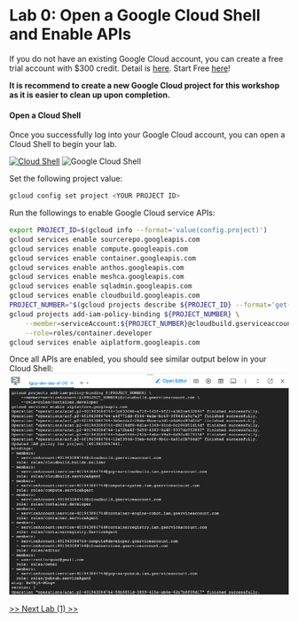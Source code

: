 # Lab 0: Open a Google Cloud Shell and Enable APIs

If you do not have an existing Google Cloud account, you can create a free trial account with $300 credit. Detail is [here]( https://cloud.google.com/free/docs/free-cloud-features#free-trial). Start Free [here](https://cloud.google.com/)!
   
**It is recommend to create a new Google Cloud project for this workshop as it is easier to clean up upon completion.** 
    
#### Open a Cloud Shell
Once you successfully log into your Google Cloud account, you can open a Cloud Shell to begin your lab.
          
[![Cloud Shell](./img/GCP_Cloud_Shell.png)](https://shell.cloud.google.com/)
![Google Cloud Shell](./img/GCP_Cloud_Shell_Screen.png)
      
Set the following project value:
```bash
gcloud config set project <YOUR PROJECT ID>
```
Run the followings to enable Google Cloud service APIs:
```bash
export PROJECT_ID=$(gcloud info --format='value(config.project)')
gcloud services enable sourcerepo.googleapis.com
gcloud services enable compute.googleapis.com
gcloud services enable container.googleapis.com
gcloud services enable anthos.googleapis.com
gcloud services enable meshca.googleapis.com
gcloud services enable sqladmin.googleapis.com
gcloud services enable cloudbuild.googleapis.com
PROJECT_NUMBER="$(gcloud projects describe ${PROJECT_ID} --format='get(projectNumber)')"
gcloud projects add-iam-policy-binding ${PROJECT_NUMBER} \
    --member=serviceAccount:${PROJECT_NUMBER}@cloudbuild.gserviceaccount.com \
    --role=roles/container.developer
gcloud services enable aiplatform.googleapis.com
```
Once all APIs are enabled, you should see similar output below in your Cloud Shell:
![API enabled](./img/api_enabled.png)   
             
[>> Next Lab (1) >>](../lab1/README.md)    
